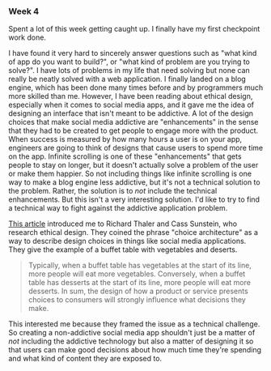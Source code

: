 ### Week 4
Spent a lot of this week getting caught up. I finally have my first checkpoint work done. 

I have found it very hard to sincerely answer questions such as "what kind of app do you want to build?", or "what kind of problem are you trying to solve?". I have lots of problems in my life that need solving but none can really be neatly solved with a web application. I finally landed on a blog engine, which has been done many times before and by programmers much more skilled than me. However, I have been reading about ethical design, especially when it comes to social media apps, and it gave me the idea of designing an interface that isn't meant to be addictive. A lot of the design choices that make social media addictive are "enhancements" in the sense that they had to be created to get people to engage more with the product. When success is measured by how many hours a user is on your app, engineers are going to think of designs that cause users to spend more time on the app. Infinite scrolling is one of these "enhancements" that gets people to stay on longer, but it doesn't actually solve a problem of the user or make them happier. So not including things like infinite scrolling is one way to make a blog engine less addictive, but it's not a technical solution to the problem. Rather, the solution is to *not* include the technical enhancements. But this isn't a very interesting solution. I'd like to try to find a technical way to fight against the addictive application problem. 

[This article](https://mindfultechnics.com/reform-social-media-part-v-ethical-design-in-social-media/) introduced me to Richard Thaler and Cass Sunstein, who research ethical design. They coined the phrase "choice architecture" as a way to describe design choices in things like social media applications. They give the example of a buffet table with vegetables and deserts. 

> Typically, when a buffet table has vegetables at the start of its line, more people will eat more vegetables. Conversely, when a buffet table has desserts at the start of its line, more people will eat more desserts. In sum, the design of how a product or service presents choices to consumers will strongly influence what decisions they make.

This interested me because they framed the issue as a technical challenge. So creating a non-addictive social media app shouldn't just be a matter of *not* including the addictive technology but also a matter of designing it so that users can make good decisions about how much time they're spending and what kind of content they are exposed to. 